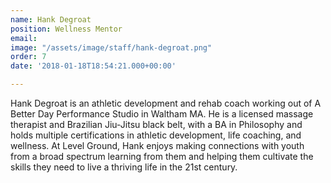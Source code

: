 ```yaml
---
name: Hank Degroat
position: Wellness Mentor
email: 
image: "/assets/image/staff/hank-degroat.png"
order: 7
date: '2018-01-18T18:54:21.000+00:00'

---
```

Hank Degroat is an athletic development and rehab coach working out of A Better Day Performance Studio in Waltham MA.  He is a licensed massage therapist and Brazilian Jiu-Jitsu black belt, with a BA in Philosophy and holds multiple certifications in athletic development, life coaching, and wellness.
At Level Ground, Hank enjoys making connections with youth from a broad spectrum learning from them and helping them cultivate the skills they need to live a thriving life in the 21st century.